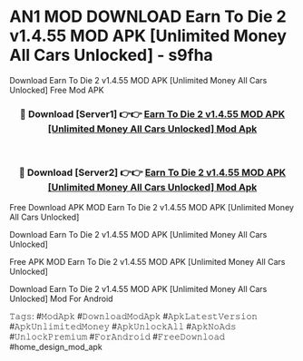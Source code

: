 # AN1 MOD DOWNLOAD Earn To Die 2 v1.4.55 MOD APK [Unlimited Money All Cars Unlocked] - s9fha
Download Earn To Die 2 v1.4.55 MOD APK [Unlimited Money All Cars Unlocked] Free Mod APK

<div align="center">
<h3>🔴 Download [Server1] 👉👉 <a href="https://apk-comot.site?title=Earn_To_Die_2_v1.4.55_MOD_APK_[Unlimited_Money_All_Cars_Unlocked]">Earn To Die 2 v1.4.55 MOD APK [Unlimited Money All Cars Unlocked] Mod Apk</a></h3><br>

<h3>🔴 Download [Server2] 👉👉 <a href="https://apk-comot.site?title=Earn_To_Die_2_v1.4.55_MOD_APK_[Unlimited_Money_All_Cars_Unlocked]">Earn To Die 2 v1.4.55 MOD APK [Unlimited Money All Cars Unlocked] Mod Apk</a></h3>
</div>


Free Download APK MOD Earn To Die 2 v1.4.55 MOD APK [Unlimited Money All Cars Unlocked]

Download Earn To Die 2 v1.4.55 MOD APK [Unlimited Money All Cars Unlocked] 

Free APK MOD Earn To Die 2 v1.4.55 MOD APK [Unlimited Money All Cars Unlocked] 

Download Earn To Die 2 v1.4.55 MOD APK [Unlimited Money All Cars Unlocked] Mod For Android

𝚃𝚊𝚐𝚜: #𝙼𝚘𝚍𝙰𝚙𝚔 #𝙳𝚘𝚠𝚗𝚕𝚘𝚊𝚍𝙼𝚘𝚍𝙰𝚙𝚔 #𝙰𝚙𝚔𝙻𝚊𝚝𝚎𝚜𝚝𝚅𝚎𝚛𝚜𝚒𝚘𝚗 #𝙰𝚙𝚔𝚄𝚗𝚕𝚒𝚖𝚒𝚝𝚎𝚍𝙼𝚘𝚗𝚎𝚢 #𝙰𝚙𝚔𝚄𝚗𝚕𝚘𝚌𝚔𝙰𝚕𝚕 #𝙰𝚙𝚔𝙽𝚘𝙰𝚍𝚜 #𝚄𝚗𝚕𝚘𝚌𝚔𝙿𝚛𝚎𝚖𝚒𝚞𝚖 #𝙵𝚘𝚛𝙰𝚗𝚍𝚛𝚘𝚒𝚍 #𝙵𝚛𝚎𝚎𝙳𝚘𝚠𝚗𝚕𝚘𝚊𝚍 #home_design_mod_apk